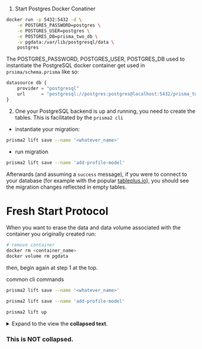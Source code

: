 1. Start Postgres Docker Conatiner
```sh
docker run -p 5432:5432 -d \
    -e POSTGRES_PASSWORD=postgres \
    -e POSTGRES_USER=postgres \
    -e POSTGRES_DB=prisma_two_db \
    -v pgdata:/var/lib/postgresql/data \
    postgres
```
The POSTGRES_PASSWORD, POSTGRES_USER, POSTGRES_DB used to instantiate the PostgreSQL docker container get used in `prsima/schema.prisma` like so:

```js
datasource db {
    provider = "postgresql"
    url      = "postgresql://postgres:postgres@localhost:5432/prisma_two_db?schema=prisma_two_db_schema"
}
```

2. One your PostgreSQL backend is up and running, you need to create the tables.  This is facilitated by the `prisma2 cli`

  - instantiate your migration:
```sh
prisma2 lift save --name '<whatever_name>'
```
 - run migration
```sh
prisma2 lift save --name 'add-profile-model'
```

Afterwards (and assuming a `success` message), if you were to connect to your database (for example with the popular [tableplus.io](https://tableplus.io/)), you should see the migration changes reflected in empty tables.  




# Fresh Start Protocol
When you want to erase the data and data volume associated with the container you originally created run:
```sh
# remove container
docker rm <container_name>
docker volume rm pgdata
```
then, begin again at step 1 at the top.


common cli commands

```sh
prisma2 lift save --name '<whatever_name>'
```

```sh
prisma2 lift save --name 'add-profile-model'
```

```sh
prisma2 lift up
```


<Details><Summary>Expand to the view the <strong>collapsed text</strong>.</Summary>

### This is collapsed.

</Details>

### This is NOT collapsed.
